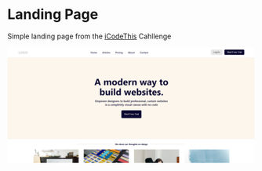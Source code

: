 # Landing Page

Simple landing page from the [iCodeThis](https://icodethis.com/app) Cahllenge

![Component Completed](./img/landing.png)